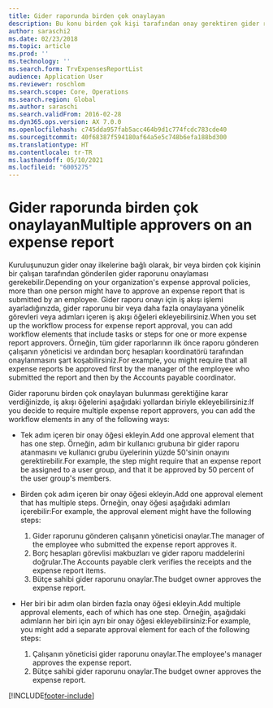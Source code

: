 ```yaml
---
title: Gider raporunda birden çok onaylayan
description: Bu konu birden çok kişi tarafından onay gerektiren gider raporları hakkında bilgi sağlar.
author: saraschi2
ms.date: 02/23/2018
ms.topic: article
ms.prod: ''
ms.technology: ''
ms.search.form: TrvExpensesReportList
audience: Application User
ms.reviewer: roschlom
ms.search.scope: Core, Operations
ms.search.region: Global
ms.author: saraschi
ms.search.validFrom: 2016-02-28
ms.dyn365.ops.version: AX 7.0.0
ms.openlocfilehash: c745dda957fab5acc464b9d1c774fcdc783cde40
ms.sourcegitcommit: 40f68387f594180af64a5e5c748b6efa188bd300
ms.translationtype: HT
ms.contentlocale: tr-TR
ms.lasthandoff: 05/10/2021
ms.locfileid: "6005275"
---
```

# <a name="multiple-approvers-on-an-expense-report"></a><span data-ttu-id="67b39-103">Gider raporunda birden çok onaylayan</span><span class="sxs-lookup"><span data-stu-id="67b39-103">Multiple approvers on an expense report</span></span>

<span data-ttu-id="67b39-104">Kuruluşunuzun gider onay ilkelerine bağlı olarak, bir veya birden çok kişinin bir çalışan tarafından gönderilen gider raporunu onaylaması gerekebilir.</span><span class="sxs-lookup"><span data-stu-id="67b39-104">Depending on your organization's expense approval policies, more than one person might have to approve an expense report that is submitted by an employee.</span></span> <span data-ttu-id="67b39-105">Gider raporu onayı için iş akışı işlemi ayarladığınızda, gider raporunu bir veya daha fazla onaylayana yönelik görevleri veya adımları içeren iş akışı öğeleri ekleyebilirsiniz.</span><span class="sxs-lookup"><span data-stu-id="67b39-105">When you set up the workflow process for expense report approval, you can add workflow elements that include tasks or steps for one or more expense report approvers.</span></span> <span data-ttu-id="67b39-106">Örneğin, tüm gider raporlarının ilk önce raporu gönderen çalışanın yöneticisi ve ardından borç hesapları koordinatörü tarafından onaylanmasını şart koşabilirsiniz.</span><span class="sxs-lookup"><span data-stu-id="67b39-106">For example, you might require that all expense reports be approved first by the manager of the employee who submitted the report and then by the Accounts payable coordinator.</span></span>

<span data-ttu-id="67b39-107">Gider raporunu birden çok onaylayan bulunması gerektiğine karar verdiğinizde, iş akışı öğelerini aşağıdaki yollardan biriyle ekleyebilirsiniz:</span><span class="sxs-lookup"><span data-stu-id="67b39-107">If you decide to require multiple expense report approvers, you can add the workflow elements in any of the following ways:</span></span>

- <span data-ttu-id="67b39-108">Tek adım içeren bir onay öğesi ekleyin.</span><span class="sxs-lookup"><span data-stu-id="67b39-108">Add one approval element that has one step.</span></span> <span data-ttu-id="67b39-109">Örneğin, adım bir kullanıcı grubuna bir gider raporu atanmasını ve kullanıcı grubu üyelerinin yüzde 50'sinin onayını gerektirebilir.</span><span class="sxs-lookup"><span data-stu-id="67b39-109">For example, the step might require that an expense report be assigned to a user group, and that it be approved by 50 percent of the user group's members.</span></span>
- <span data-ttu-id="67b39-110">Birden çok adım içeren bir onay öğesi ekleyin.</span><span class="sxs-lookup"><span data-stu-id="67b39-110">Add one approval element that has multiple steps.</span></span> <span data-ttu-id="67b39-111">Örneğin, onay öğesi aşağıdaki adımları içerebilir:</span><span class="sxs-lookup"><span data-stu-id="67b39-111">For example, the approval element might have the following steps:</span></span>

    1. <span data-ttu-id="67b39-112">Gider raporunu gönderen çalışanın yöneticisi onaylar.</span><span class="sxs-lookup"><span data-stu-id="67b39-112">The manager of the employee who submitted the expense report approves it.</span></span>
    2. <span data-ttu-id="67b39-113">Borç hesapları görevlisi makbuzları ve gider raporu maddelerini doğrular.</span><span class="sxs-lookup"><span data-stu-id="67b39-113">The Accounts payable clerk verifies the receipts and the expense report items.</span></span>
    3. <span data-ttu-id="67b39-114">Bütçe sahibi gider raporunu onaylar.</span><span class="sxs-lookup"><span data-stu-id="67b39-114">The budget owner approves the expense report.</span></span>

- <span data-ttu-id="67b39-115">Her biri bir adım olan birden fazla onay öğesi ekleyin.</span><span class="sxs-lookup"><span data-stu-id="67b39-115">Add multiple approval elements, each of which has one step.</span></span> <span data-ttu-id="67b39-116">Örneğin, aşağıdaki adımların her biri için ayrı bir onay öğesi ekleyebilirsiniz:</span><span class="sxs-lookup"><span data-stu-id="67b39-116">For example, you might add a separate approval element for each of the following steps:</span></span>

    1. <span data-ttu-id="67b39-117">Çalışanın yöneticisi gider raporunu onaylar.</span><span class="sxs-lookup"><span data-stu-id="67b39-117">The employee's manager approves the expense report.</span></span>
    2. <span data-ttu-id="67b39-118">Bütçe sahibi gider raporunu onaylar.</span><span class="sxs-lookup"><span data-stu-id="67b39-118">The budget owner approves the expense report.</span></span>


[!INCLUDE[footer-include](../includes/footer-banner.md)]